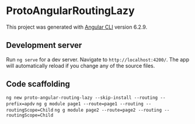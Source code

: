 # ProtoAngularRoutingLazy

This project was generated with [Angular CLI](https://github.com/angular/angular-cli) version 6.2.9.

## Development server

Run `ng serve` for a dev server. Navigate to `http://localhost:4200/`. The app will automatically reload if you change any of the source files.

## Code scaffolding

`ng new proto-angular-routing-lazy --skip-install --routing --prefix=apdv`
`ng g module page1 --route=page1 --routing --routingScope=Child`
`ng g module page2 --route=page2 --routing --routingScope=Child`